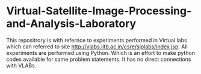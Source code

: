 # Virtual-Satellite-Image-Processing-and-Analysis-Laboratory
This repositrory is with refernce to experiments performed in Virtual labs which can referred to site http://vlabs.iitb.ac.in/csre/siplabs/index.jsp. All experiments are performed using Python. Which is an effort to make python codes available for same problem statements. It has no direct connections with VLABs.
